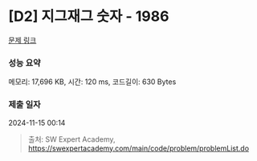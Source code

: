 # [D2] 지그재그 숫자 - 1986 

[문제 링크](https://swexpertacademy.com/main/code/problem/problemDetail.do?contestProbId=AV5PxmBqAe8DFAUq) 

### 성능 요약

메모리: 17,696 KB, 시간: 120 ms, 코드길이: 630 Bytes

### 제출 일자

2024-11-15 00:14



> 출처: SW Expert Academy, https://swexpertacademy.com/main/code/problem/problemList.do